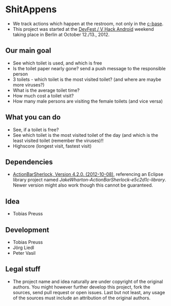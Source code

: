 ShitAppens
==========

* We track actions which happen at the restroom, not only in the [c-base](http://c-base.de/).
* This project was started at the [DevFest / V Hack Android](http://logbuch.c-base.org/archives/1934)
weekend taking place in Berlin at October 12./13., 2012.


Our main goal
-------------

* See which toilet is used, and which is free
* Is the toilet paper nearly gone? send a push message to the responsible person
* 3 toilets - which toilet is the most visited toilet? (and where are maybe more viruses?)
* What is the average toilet time?
* How much cost a toilet visit?
* How many male persons are visiting the female toilets (and vice versa)

What you can do
---------------

* See, if a toilet is free?
* See which toilet is the most visited toilet of the day (and which is the least visited toilet (remember the viruses)!!
* Highscore (longest visit, fastest visit)

Dependencies
-------------

* [ActionBarSherlock, Version 4.2.0. (2012-10-08)](https://github.com/JakeWharton/ActionBarSherlock/zipball/4.2.0), 
  referencing an Eclipse library project named *JakeWharton-ActionBarSherlock-e5c2d1c-library*.
  Newer version might also work though this cannot be guaranteed.

Idea
----
* Tobias Preuss

Development
-----------
* Tobias Preuss
* Jörg Liedl
* Peter Vasil

Legal stuff
-----------
* The project name and idea naturally are under copyright of the original authors.
  You might however further develop this project, fork the sources, send pull request
  or open issues. Last but not least, any usage of the sources must include an
attribution of the original authors.